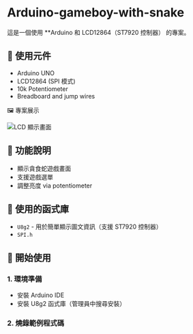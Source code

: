 # Arduino-gameboy-with-snake

這是一個使用 **Arduino 和 LCD12864（ST7920 控制器） 的專案。

## 🔧 使用元件

- Arduino UNO
- LCD12864 (SPI 模式)
- 10k Potentiometer
- Breadboard and jump wires

🖼️ 專案展示

![LCD 顯示畫面](images/demo.jpg)


## 📜 功能說明

- 顯示貪食蛇遊戲畫面
- 支援遊戲選單
- 調整亮度 via potentiometer

## 🧠 使用的函式庫

- `U8g2` - 用於簡單顯示圖文資訊（支援 ST7920 控制器）
- `SPI.h`

## 🚀 開始使用

### 1. 環境準備

- 安裝 Arduino IDE
- 安裝 U8g2 函式庫（管理員中搜尋安裝）

### 2. 燒錄範例程式碼

